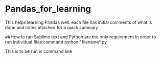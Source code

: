 # Pandas_for_learning
This helps learning Pandas well.
each file has initial comments of what is  done 
and notes attached for a quick summary 

##How to run
Sublime text and Python are the only requirement
In order to run individual files command
python "filename".py

This is to be run in command line

